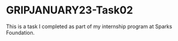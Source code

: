 # GRIPJANUARY23-Task02
This is a task I completed as part of my internship program at Sparks Foundation.
